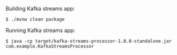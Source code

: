 Building Kafka streams app:
```
$ ./mvnw clean package
```

Running Kafka streams app:
```
$ java -cp target/kafka-streams-processor-1.0.0-standalone.jar com.example.KafkaStreamsProcessor 

```
